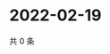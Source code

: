 # 2022-02-19

共 0 条

<!-- BEGIN WEIBO -->
<!-- 最后更新时间 Sat Feb 19 2022 01:14:49 GMT+0800 (China Standard Time) -->

<!-- END WEIBO -->
